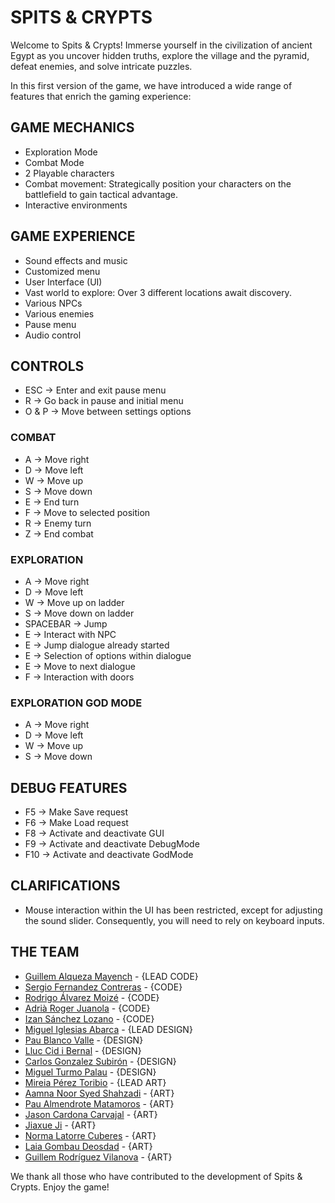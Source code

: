 # **SPITS & CRYPTS**
Welcome to Spits & Crypts! Immerse yourself in the civilization of ancient Egypt as you uncover hidden truths, explore the village and the pyramid, defeat enemies, and solve intricate puzzles.

In this first version of the game, we have introduced a wide range of features that enrich the gaming experience:

## **GAME MECHANICS**
- Exploration Mode
- Combat Mode
- 2 Playable characters
- Combat movement: Strategically position your characters on the battlefield to gain tactical advantage.
- Interactive environments

## **GAME EXPERIENCE**
- Sound effects and music
- Customized menu
- User Interface (UI)
- Vast world to explore: Over 3 different locations await discovery.
- Various NPCs
- Various enemies
- Pause menu
- Audio control

## **CONTROLS**
- ESC -> Enter and exit pause menu
- R -> Go back in pause and initial menu
- O & P -> Move between settings options
### **COMBAT**
- A -> Move right
- D -> Move left
- W -> Move up
- S -> Move down
- E -> End turn
- F -> Move to selected position
- R -> Enemy turn
- Z -> End combat
### **EXPLORATION**
- A -> Move right
- D -> Move left
- W -> Move up on ladder
- S -> Move down on ladder
- SPACEBAR -> Jump
- E -> Interact with NPC
- E -> Jump dialogue already started
- E -> Selection of options within dialogue
- E -> Move to next dialogue
- F -> Interaction with doors
### **EXPLORATION GOD MODE**
- A -> Move right
- D -> Move left
- W -> Move up
- S -> Move down

## **DEBUG FEATURES**
- F5 -> Make Save request
- F6 -> Make Load request
- F8 -> Activate and deactivate GUI
- F9 -> Activate and deactivate DebugMode
- F10 -> Activate and deactivate GodMode

## **CLARIFICATIONS**
- Mouse interaction within the UI has been restricted, except for adjusting the sound slider. Consequently, you will need to rely on keyboard inputs.
  
## **THE TEAM**
- [Guillem Alqueza Mayench](https://github.com/guillemalqueza) - {LEAD CODE}
- [Sergio Fernandez Contreras](https://github.com/Serfercont) - {CODE}
- [Rodrigo Álvarez Moizé](https://github.com/Rodrigomoize) - {CODE}
- [Adrià Roger Juanola](https://github.com/Adri1714) - {CODE}
- [Izan Sánchez Lozano](https://github.com/izansl) - {CODE}
- [Miguel Iglesias Abarca](https://github.com/MiguelIglesiasAbarca) - {LEAD DESIGN}
- [Pau Blanco Valle](https://github.com/PauloWhite2004) - {DESIGN}
- [Lluc Cid i Bernal](https://github.com/Lluccib) - {DESIGN}
- [Carlos Gonzalez Subirón](https://github.com/gosu00) - {DESIGN}
- [Miguel Turmo Palau](https://github.com/miguelturmo) - {DESIGN}
- [Mireia Pérez Toribio](https://github.com/mirept) - {LEAD ART}
- [Aamna Noor Syed Shahzadi](https://github.com/NoorSyed2568) - {ART}
- [Pau Almendrote Matamoros](https://github.com/ShrekReligion) - {ART}
- [Jason Cardona Carvajal](https://github.com/jASoNLas3) - {ART}
- [Jiaxue Ji](https://github.com/Jia0209) - {ART}
- [Norma Latorre Cuberes](https://github.com/normalatorre) - {ART}
- [Laia Gombau Deosdad](https://github.com/laiagd) - {ART}
- [Guillem Rodríguez Vilanova](https://github.com/Guillemrv6) - {ART}

We thank all those who have contributed to the development of Spits & Crypts.
Enjoy the game!
